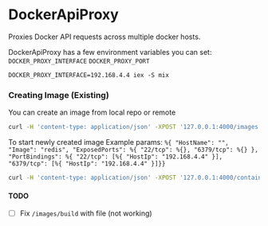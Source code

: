 DockerApiProxy
==============

Proxies Docker API requests across multiple docker hosts.

DockerApiProxy has a few environment variables you can set:
`DOCKER_PROXY_INTERFACE`
`DOCKER_PROXY_PORT`

```
DOCKER_PROXY_INTERFACE=192.168.4.4 iex -S mix
```

### Creating Image (Existing)
You can create an image from local repo or remote
```bash
curl -H 'content-type: application/json' -XPOST '127.0.0.1:4000/images' -d '"fromImage": "127.0.0.1:5000/redis:latest"'
```

To start newly created image
Example params:
      `%{ "HostName": "", "Image": "redis", "ExposedPorts": %{ "22/tcp": %{}, "6379/tcp": %{} },
         "PortBindings": %{ "22/tcp": [%{ "HostIp": "192.168.4.4" }], "6379/tcp": [%{ "HostIp": "192.168.4.4" }]}}`

```bash
curl -H 'content-type: application/json' -XPOST '127.0.0.1:4000/containers' -d@json_file
```


#### TODO

- [ ] Fix `/images/build` with file (not working)
